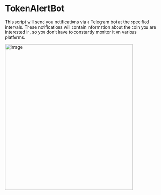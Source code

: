 # TokenAlertBot
This script will send you notifications via a Telegram bot at the specified intervals. These notifications will contain information about the coin you are interested in, so you don’t have to constantly monitor it on various platforms.

<img width="423" height="482" alt="image" src="https://github.com/user-attachments/assets/a3df28d6-9396-4494-b4f4-220238343d1f" />
